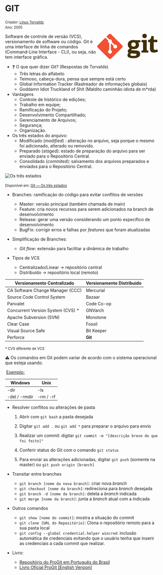 # GIT

<small>Criador: <a href="https://github.com/torvalds">Linus Torvalds</a> <br/>Ano: 2005</small> 

<img src=".\git-logo.png" alt="1200px-Git-logo.svg" align="right" />Software de controle de versão (VCS), versionamento de software ou código. Git é uma interface de linha de comandos (Command-Line Interface - CLI), ou seja, não tem interface gráfica.

- :question: O que quer dizer Git? (Respostas de Torvalds)
  - Três letras do alfabeto
  - Teimoso, cabeça-dura, pensa que sempre está certo
  - Global Information Tracker (Rastreador de informações globais)
  - Goddamn Idiot Truckland of Shit (Maldito caminhão idiota de m*rda)
- Vantagens
  - Controle de histórico de edições;
  - Trabalho em equipe;
  - Ramificação do Projeto;
  - Desenvolvimento Compartilhado;
  - Gerenciamento de Arquivos;
  - Segurança;
  - Organização.
- Os três estados do arquivo:
  - Modificado (*modified*) : alteração no arquivo, seja porque o mesmo foi adicionado, alterado ou removido. 
  - Preparado (*staged*): estado de preparação do arquivo para ser enviado para o Repositório Central. 
  - Consolidado (*commited*): salvamento dos arquivos preparados e enviados para o Repositório Central. 

<img src=".\Os três estados.png" alt="Os três estados"/>

<small>Disponível em: <a href="https://medium.com/@devmasterteam/git-ebook-8808f7301054">Git — Os três estados</a></small>

- Branches: ramificação do código para evitar conflitos de versões

  - Master: versão principal (também chamada de main)
  - Feature: cria novos recursos para serem adicionados na branch de desenvolvimento
  - Release: gerar uma versão considerando um ponto específico de desenvolvimento
  - BugFix: corrigir erros e falhas por *features* que foram atualizadas

  

- Simplificação de Branches: 

  - *Git flow*: extensão para facilitar a dinâmica de trabalho



- Tipos de VCS
  - Centralizado/Linear → repositório central
  - Distribuído → repositório local (remoto)

| Versionamento Centralizado        | Versionamento Distribuído |
| --------------------------------- | ------------------------- |
| CA Software Change Manager (CCC)  | Mercurial                 |
| Source Code Control System        | Bazaar                    |
| Panvalet                          | Code Co-op                |
| Concurrent Version System (CVS) * | GNVarch                   |
| Apache Subversion (SVN)           | Monotone                  |
| Clear Case                        | Fossil                    |
| Visual Source Safe                | Bit Keeper                |
| Perforce                          | **Git**                   |

<small> * CVS diferente de VCS  </small>



:warning: Os comandos em Git podem variar de acordo com o sistema operacional que esteja usando.

​	<u>Exemplo:</u>

| Windows       | Unix      |
| ------------- | --------- |
| -dir          | -ls       |
| -del / -rmdir | -rm / -rf |

- Resolver conflitos ou alterações de pasta

  1. Abrir com `git bash` a pasta desejada 

  2. Digitar `git add .` ou `git add *` para preparar o arquivo para envio

  3. Realizar um *commit*: digitar `git commit -m "[descrição breve do que foi feito]"`

  4. Conferir status do Git com o comando `git status`

  5. Para enviar as alterações adicionadas, digitar  `git push` (somente na master) ou  `git push origin [branch]`

     

- Transitar entre branches

  - `git branch [nome da nova branch]`: criar nova *branch*
  - `git checkout [nome da branch]`: redireciona para *branch* desejada
  - `git branch -d [nome da branch]`: deleta a *branch* indicada
  - `git merge [nome da branch]`: junta a *branch* atual com a indicada

- Outros comandos

  - `git show [nome do commit]`: mostra a situação do commit
  - `git clone [URL do Repositório]`: Clona o repositório remoto para a sua pasta local
  - `git config --global credential.helper wincred`: inclusão automática de credenciais evitando que o usuário tenha que inserir as credenciais a cada commit que realizar.

- Livro: 
  - [Repositório do ProGit em Português do Brasil](https://github.com/progit/progit2-pt-br)
  - [Livro Oficial ProGit [English Version]](http://git-scm.com/book/en/v2)

